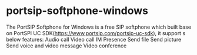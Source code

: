 # portsip-softphone-windows
The PortSIP Softphone for Windows is a free SIP softphone which built base on PortSPI UC SDK(https://www.portsip.com/portsip-uc-sdk), it support s below features:
Audio call
Video call
IM
Presence
Send file
Send picture
Send voice and video message
Video conference
